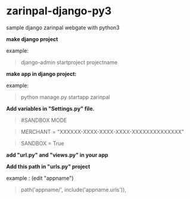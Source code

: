 # zarinpal-django-py3
sample django zarinpal webgate with python3

**make django project**

example:

> django-admin startproject projectname

**make app in django project:**

example:

> python manage.py startapp zarinpal

**Add variables in "Settings.py" file.**

>#SANDBOX MODE

> MERCHANT = "XXXXXX-XXXX-XXXX-XXXX-XXXXXXXXXXXXXX"

> SANDBOX = True

**add "url.py" and "views.py" in your app**

**Add this path in "urls.py" project**

example : (edit "appname")

> path('appname/', include('appname.urls')),
